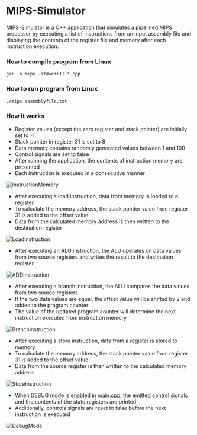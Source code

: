 # MIPS-Simulator
MIPS-Simulator is a C++ application that simulates a pipelined MIPS processor by executing a list of instructions from an input assembly file and displaying the contents of the register file and memory after each instruction execution.


### How to compile program from Linux
`g++ -o mips -std=c++11 *.cpp`


### How to run program from Linux
`./mips assemblyfile.txt`


### How it works
- Register values (except the zero register and stack pointer) are initially set to -1
- Stack pointer in register 31 is set to 8
- Data memory contains randomly generated values between 1 and 100
- Control signals are set to false
- After running the application, the contents of instruction memory are presented
- Each instruction is executed in a consecutive manner

![InstructionMemory](https://media.git.txstate.edu/user/3111/files/68196fe8-6d0b-4228-8e17-647edfe74f16)

- After executing a load instruction, data from memory is loaded to a register
- To calculate the memory address, the stack pointer value from register 31 is added to the offset value
- Data from the calculated memory address is then written to the destination register

![LoadInstruction](https://media.git.txstate.edu/user/3111/files/ace36ee0-4dc1-45ee-a455-a67025897370)

- After executing an ALU instruction, the ALU operates on data values from two source registers and writes the result to the destination register

![ADDInstruction](https://media.git.txstate.edu/user/3111/files/2ce6826a-c6da-4c60-afec-ba19ba45fd11)

- After executing a branch instruction, the ALU compares the data values from two source registers
- If the two data values are equal, the offset value will be shifted by 2 and added to the program counter
- The value of the updated program counter will determine the next instruction executed from instruction memory

![BranchInstruction](https://media.git.txstate.edu/user/3111/files/23798438-443e-47d7-9ea0-c14bd75cccef)

- After executing a store instruction, data from a register is stored to memory
- To calculate the memory address, the stack pointer value from register 31 is added to the offset value
- Data from the source register is then written to the calculated memory address

![StoreInstruction](https://media.git.txstate.edu/user/3111/files/78420c2d-be67-4e69-ba52-4c7fe4b3bd4c)

- When DEBUG mode is enabled in main.cpp, the emitted control signals and the contents of the state registers are printed
- Additionally, controls signals are reset to false before the next instruction is executed

![DebugMode](https://media.git.txstate.edu/user/3111/files/5a703f23-cae8-4b7f-afb8-613ae11eb5aa)
